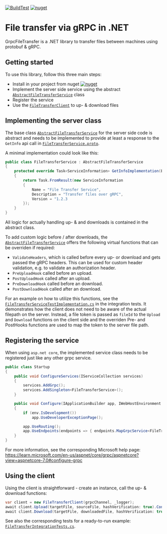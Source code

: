 [![BuildTest](https://github.com/Pulsar-Photonics/GrpcFileTransfer/actions/workflows/dotnet-build-test-deploy.yml/badge.svg?branch=main)](https://github.com/Pulsar-Photonics/GrpcFileTransfer/actions/workflows/dotnet-build-test-deploy.yml?query=branch%3Amain)
[![nuget](https://img.shields.io/nuget/v/Pulsar.GrpcFileTransfer.svg?label=nuget)](https://www.nuget.org/packages/Pulsar.GrpcFileTransfer)
# File transfer via gRPC in .NET
GrpcFileTransfer is a .NET library to transfer files between machines using protobuf & gRPC.

## Getting started
To use this library, follow this three main steps:
- Install in your project from nuget [![nuget](https://img.shields.io/nuget/v/Pulsar.GrpcFileTransfer.svg?label=nuget)](https://www.nuget.org/packages/Pulsar.GrpcFileTransfer)
- Implement the server side service using the abstract [`AbstractFileTransferService`](src/GrpcFileTransfer/Service/AbstractFileTransferService.cs) class
- Register the service
- Use the [`FileTransferClient`](src/GrpcFileTransfer/Client/FileTransferClient.cs) to up- & download files

## Implementing the server class
The base class [`AbstractFileTransferService`](src/GrpcFileTransfer/Service/AbstractFileTransferService.cs) for the server side code is abstract and needs to be implemented to provide at least a response to the `GetInfo` api call in [`FileTransferService.proto`](src/GrpcFileTransfer/FileTransferService.proto).

A minimal implementation could look like this:

```csharp
public class FileTransferService : AbstractFileTransferService
{
    protected override Task<ServiceInformation> GetInfoImplementation(Empty request, ServerCallContext context)
    {
        return Task.FromResult(new ServiceInformation
        {
            Name = "File Transfer Service",
            Description = "Transfer files over gRPC",
            Version = "1.2.3
        });
    }
}
```

All logic for actually handling up- & and downloads is contained in the abstract class.

To add custom logic before / after downloads, the [`AbstractFileTransferService`](src/GrpcFileTransfer/Service/AbstractFileTransferService.cs) offers the following virtual functions that can be overriden if required:
- `ValidateHeaders`, which is called before every up- or download and gets passed the gRPC headers. This can be used for custom header validation, e.g. to validate an authorization header.
- `PreUploadHook` called before an upload.
- `PostUploadHook` called after an upload.
- `PreDownloadHook` called before an download.
- `PostDownloadHook` called after an download.

For an example on how to utilize this functions, see the [`FileTransferServiceTestImplementation.cs`](src/GrpcFileTransfer.Test/FileTransferServiceTestImplementation.cs) in the integration tests. It demonstrates how the client does not need to be aware of the actual filepath on the server. Instead, a file token is passed as `fileId` to the `Upload` and `Download` functions on the client side and the overriden Pre- and PostHooks functions are used to map the token to the server file path.

## Registering the service
When using `asp.net core`, the implemented service class needs to be registered just like any other grpc service.

```csharp
public class Startup
{
    public void ConfigureServices(IServiceCollection services)
    {
        services.AddGrpc();
        services.AddSingleton<FileTransferService>();
    }

    public void Configure(IApplicationBuilder app, IWebHostEnvironment env)
    {
        if (env.IsDevelopment())
            app.UseDeveloperExceptionPage();

        app.UseRouting();
        app.UseEndpoints(endpoints => { endpoints.MapGrpcService<FileTransferService>(); });
    }
}
```

For more information, see the corresponding Microsoft help page: https://learn.microsoft.com/en-us/aspnet/core/grpc/aspnetcore?view=aspnetcore-7.0#configure-grpc

## Using the client
Using the client is straightforward - create an instance, call the up- & download functions:

```csharp
var client = new FileTransferClient(grpcChannel, _logger);
await client.Upload(targetFile, sourceFile, hashVerification: true).ConfigureAwait(false);
await client.Download(targetFile, downloadedFile, hashVerification: true).ConfigureAwait(false);
```

See also the corresponding tests for a ready-to-run example: [`FileTransferIntegrationTests.cs`](src/GrpcFileTransfer.Test/FileTransferIntegrationTests.cs).
